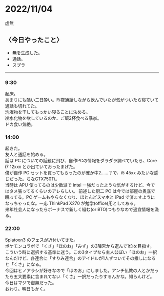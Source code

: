 2022/11/04
============

虚無

## 〈今日やったこと〉  
* 無を生成した。
* 通話。
* スプラ

---

### 9:30  
起床。  
あまりにも酷い二日酔い。昨夜通話しながら飲んでいたが気がついたら寝ていて通話も切れてた。  
洗濯物を干してもっかい寝ることに決める。  
炭水化物を欲しているのか、ご飯2杯食べる暴挙。  
ドカ食い気絶。  

### 14:00  
起きた。  
友人と通話を始める。  
話は PC についての話題に飛び、自作PCの情報をダラダラ調べていたら、Core i7 12xxx とか出ていておったまげた。  
僕が自作 PC セットを買ってもらったのが確か中2……？で、i5 45xx みたいな感じだった。ちなGTX750Ti。  
当時は APU 使ってるのは少数派で intel 一強だったような気がするけど、今ではタメ張ってるくらいのアレらしい。
前述した厨二 PC は今では部屋の奥底で眠ってる。PC ゲームもやらなくなり、ほとんどスマホと iPad で済ますようになっちゃったな。一応 ThinkPad X270 が勉学(office)用としてある。  
来年社会人になったらボーナスで新しく組む(or BTO)つもりなので適宜情報を漁る。  

### 22:00  
Splatoon3 のフェスが近付いてきた。  
ポケモンコラボで「くさ」「ほのお」「みず」の3陣営から選んで1位を目指す。  
こういう時に選択する基準に迷う。この3タイプなら主人公ぽい「ほのお」一択なんだけど、各連合に「すりみ連合」のアイドルが1人ずついてその推しになると「くさ」になる。  
今回はヒノアラシが好きなので「ほのお」にしました。アンチ仏教の人とかだったら五大要素に含まれてない「くさ」一択だったりするんかな。知らんけど。  
今日はマジで虚無だった。  
おわり。明日もかく。  
